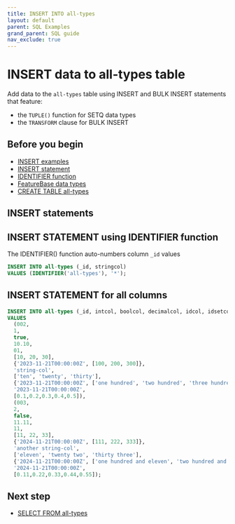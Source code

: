 ```yaml
---
title: INSERT INTO all-types
layout: default
parent: SQL Examples
grand_parent: SQL guide
nav_exclude: true
---
```


# INSERT data to all-types table

Add data to the `all-types` table using INSERT and BULK INSERT statements that feature:
* the `TUPLE()` function for SETQ data types
* the `TRANSFORM` clause for BULK INSERT

## Before you begin
* [INSERT examples](/docs/sql-guide/examples/sql-eg-home/#insert-examples)
* [INSERT statement](/docs/sql-guide/statements/statement-insert)
* [IDENTIFIER function](/docs/sql-guide/functions/function-identifier)
* [FeatureBase data types](/docs/sql-guide/data-types/data-types-home)
* [CREATE TABLE all-types](/docs/sql-guide/examples/sql-eg-table/sql-eg-table-create-all-types)

<!-- commented out because it applies to the BULK INSERT statement that doesn't work
* [TUPLE() function](/docs/sql-guide/functions/function-tuple)
* [CSV data source](/assets/sql-eg/insert-bulk-all-cols.csv){:target="_blank"}
## CSV data source

{: .note}
This data source also available at `https://docs.featurebase.com/assets/sql-eg/sql-eg-all-col.csv`

```csv
id,intcol,boolcol,decimalcol,idcol,idsetcol,idsetcolq,stringcol,stringsetcol,stringscetcolq,timestampcol,vectorcol
004,1,true,1.23,123,123;234;345,456;567;678;789,first row, this;is;the;first;row, also;the;first;row,2023-11-22T04:46:59, 8.90
```
--->

## INSERT statements

<!--NOTE: Numbering in below and the /assets/sql-eg/insert-bulk-all-cols.csv data source need to be kept in sync otherwise SELECT queries that follow will have different results-->

## INSERT STATEMENT using IDENTIFIER function

The IDENTIFIER() function auto-numbers column `_id` values

```sql
INSERT INTO all-types (_id, stringcol)
VALUES (IDENTIFIER('all-types'), '*');
```

## INSERT STATEMENT for all columns

```sql
INSERT INTO all-types (_id, intcol, boolcol, decimalcol, idcol, idsetcol, idsetqcol, stringcol, stringsetcol, stringsetqcol, timestampcol, vectorcol)
VALUES
  (002,
  1,
  true,
  10.10,
  01,
  [10, 20, 30],
  {'2023-11-21T00:00:00Z', [100, 200, 300]},
  'string-col',
  ['ten', 'twenty', 'thirty'],
  {'2023-11-21T00:00:00Z', ['one hundred', 'two hundred', 'three hundred']},
  '2023-11-21T00:00:00Z',
  [0.1,0.2,0.3,0.4,0.5]),
  (003,
  2,
  false,
  11.11,
  11,
  [11, 22, 33],
  {'2024-11-21T00:00:00Z', [111, 222, 333]},
  'another string-col',
  ['eleven', 'twenty two', 'thirty three'],
  {'2024-11-21T00:00:00Z', ['one hundred and eleven', 'two hundred and twenty two', 'three hundred and thirty three']},
  '2024-11-21T00:00:00Z',
  [0.11,0.22,0.33,0.44,0.55]);
```

<!-- commented out due to Jira https://molecula.atlassian.net/browse/CLOUD-1818 which details an error experienced for IDSETQ and STRINGSETQ data types

## BULK INSERT to all-types from CSV

The following BULK INSERT statement:
* uses the `TRANSFORM` clause with `TUPLE()` function
* to combine values from a CSV file
* for `SETQ` data types

The statement also includes `WITH HEADER_ROW` to account for the first row of the CSV data source.

```
BULK INSERT INTO all-types (
  _id,
  intcol,
  boolcol,
  decimalcol,
  idcol,
  idsetcol,
  idsetqcol,
  stringcol,
  stringsetcol,
  stringsetqcol,
  timestampcol,
  vectorcol)
MAP(
  0 ID,
  1 BOOL,
  2 DECIMAL(2),
  3 ID,
  4 IDSET,
  5 IDSETQ,
  6 STRING,
  7 STRINGSET,
  8 STRINGSETQ,
  9 TIMESTAMP,
  10 VECTOR(5))
TRANSFORM(
    @0,
    @1,
    @2,
    @3,
    @4,
    TUPLE(@9,@5),
    @6,
    @7,
    TUPLE(@9,@8),
    @9,
    @10)
FROM
    'https://github.com/FeatureBaseDB/featurebase-docs/blob/sql-example-consolidate/assets/sql-eg/insert-bulk-all-cols.csv'
WITH
    BATCHSIZE 100000
    FORMAT 'CSV'
    INPUT 'URL'
    HEADER_ROW;
```


## Arguments

| Argument | Description | Additional information |
|---|---|---|
| `INSERT INTO` | Insert data to the `all-cols` table `<column-list>` | [INSERT statement](/docs/sql-guide/statements/statement-insert)
| `[<value>,...]` | Required square brackets around array of values to insert into SET and SETQ columns, and vector column |  |
| `{<timestamp>,[<value>,...]}` | Required curly brackets to gather timestamped `[<set>]` values to insert into a SETQ column |
| `[<decimal-val>,...]` | Decimal value array to insert into Vector data type column. |

-->

## Next step

* [SELECT FROM all-types](/docs/sql-guide/examples/sql-eg-select/sql-eg-select-from-all-types)
